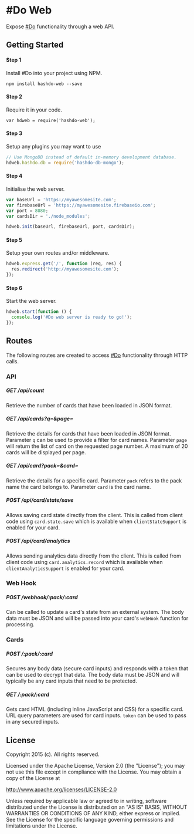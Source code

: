 # \#Do Web

Expose [\#Do](https://github.com/UXFoundry/hashdo) functionality through a web API.

## Getting Started
#### Step 1
Install \#Do into your project using NPM.

`npm install hashdo-web --save`

#### Step 2
Require it in your code.

`var hdweb = require('hashdo-web');`

#### Step 3
Setup any plugins you may want to use

```js
// Use MongoDB instead of default in-memory development database.
hdweb.hashdo.db = require('hashdo-db-mongo');
```

#### Step 4
Initialise the web server.

```js
var baseUrl = 'https://myawesomesite.com';
var firebaseUrl = 'https://myawesomesite.firebaseio.com';
var port = 8080;
var cardsDir = './node_modules';

hdweb.init(baseUrl, firebaseUrl, port, cardsDir);
```

#### Step 5
Setup your own routes and/or middleware.

```js
hdweb.express.get('/', function (req, res) {
  res.redirect('http://myawesomesite.com');
});
```
#### Step 6
Start the web server.

```js
hdweb.start(function () {
  console.log('#Do web server is ready to go!');
});
```

## Routes
The following routes are created to access [\#Do](https://github.com/UXFoundry/hashdo) functionality through HTTP calls.

### API
##### GET /api/count
Retrieve the number of cards that have been loaded in JSON format.

##### GET /api/cards?q=&page=
Retrieve the details for cards that have been loaded in JSON format.
Parameter `q` can be used to provide a filter for card names. Parameter `page` will return the list of card on the requested page number. A maximum of 20 cards will be displayed per page.

##### GET /api/card?pack=&card=
Retrieve the details for a specific card.
Parameter `pack` refers to the pack name the card belongs to. Parameter `card` is the card name.

##### POST /api/card/state/save
Allows saving card state directly from the client.
This is called from client code using `card.state.save` which is available when `clientStateSupport` is enabled for your card.

##### POST /api/card/analytics
Allows sending analytics data directly from the client.
This is called from client code using `card.analytics.record` which is available when `clientAnalyticsSupport` is enabled for your card.

### Web Hook
##### POST /webhook/:pack/:card
Can be called to update a card's state from an external system.
The body data must be JSON and will be passed into your card's `webHook` function for processing.

### Cards
##### POST /:pack/:card
Secures any body data (secure card inputs) and responds with a token that can be used to decrypt that data.
The body data must be JSON and will typically be any card inputs that need to be protected.

##### GET /:pack/:card
Gets card HTML (including inline JavaScript and CSS) for a specific card. URL query parameters are used for card inputs. `token` can be used to pass in any secured inputs.

## License
Copyright 2015 (c). All rights reserved.

Licensed under the Apache License, Version 2.0 (the "License"); you
may not use this file except in compliance with the License. You may
obtain a copy of the License at

http://www.apache.org/licenses/LICENSE-2.0

Unless required by applicable law or agreed to in writing, software
distributed under the License is distributed on an "AS IS" BASIS,
WITHOUT WARRANTIES OR CONDITIONS OF ANY KIND, either express or
implied. See the License for the specific language governing permissions
and limitations under the License.